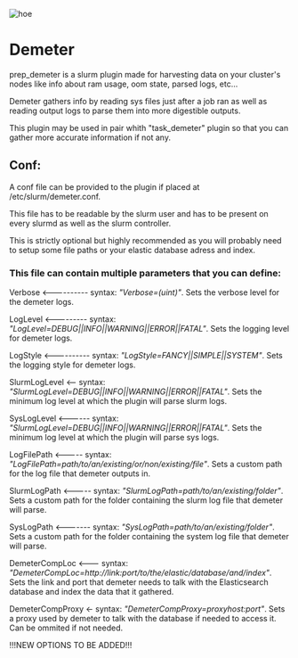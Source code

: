 ![hoe](https://user-images.githubusercontent.com/87118859/185426997-149c94e8-e33e-4621-b193-81594645686a.png)
# Demeter
prep_demeter is a slurm plugin made for harvesting data on your cluster's nodes like info about ram usage, oom state, parsed logs, etc...

Demeter gathers info by reading sys files just after a job ran as well as reading output logs to parse them into more digestible outputs.

This plugin may be used in pair whith "task_demeter" plugin so that you can gather more accurate information if not any.

## Conf:
A conf file can be provided to the plugin if placed at /etc/slurm/demeter.conf.

This file has to be readable by the slurm user and has to be present on every slurmd as well as the slurm controller.

This is strictly optional but highly recommended as you will probably need to setup some file paths or your elastic database adress and index.

### This file can contain multiple parameters that you can define:

Verbose <---------- syntax: *"Verbose=(uint)"*. Sets the verbose level for the demeter logs.

LogLevel <--------- syntax: *"LogLevel=DEBUG||INFO||WARNING||ERROR||FATAL"*. Sets the logging level for demeter logs.

LogStyle <---------- syntax: *"LogStyle=FANCY||SIMPLE||SYSTEM"*. Sets the logging style for demeter logs.

SlurmLogLevel <-- syntax: *"SlurmLogLevel=DEBUG||INFO||WARNING||ERROR||FATAL"*. Sets the minimum log level at which the plugin will parse slurm logs.

SysLogLevel <------ syntax: *"SlurmLogLevel=DEBUG||INFO||WARNING||ERROR||FATAL"*. Sets the minimum log level at which the plugin will parse sys logs.

LogFilePath <----- syntax: *"LogFilePath=path/to/an/existing/or/non/existing/file"*. Sets a custom path for the log file that demeter outputs in.

SlurmLogPath <----- syntax: *"SlurmLogPath=path/to/an/existing/folder"*. Sets a custom path for the folder containing the slurm log file that demeter will parse.

SysLogPath <------- syntax: *"SysLogPath=path/to/an/existing/folder"*. Sets a custom path for the folder containing the system log file that demeter will parse.

DemeterCompLoc <--- syntax: *"DemeterCompLoc=http://link:port/to/the/elastic/database/and/index"*. Sets the link and port that demeter needs to talk with the Elasticsearch database and index the data that it gathered.

DemeterCompProxy <- syntax: *"DemeterCompProxy=proxyhost:port"*. Sets a proxy used by demeter to talk with the database if needed to access it. Can be ommited if not needed.


!!!NEW OPTIONS TO BE ADDED!!!
